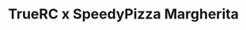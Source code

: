 ---
color: green
category: Antennas
group: Directional
visible: true
order: 3
title: TrueRC x SpeedyPizza Margherita
link: https://www.truerc.ca/shop/5-8ghz-2/receiver-long-range/margherita-5-8
img: /uploads/equipment/video/antennas-truerc-x-speedypizza-margherita.png
text: Don't let the silly looks fool you, the Margherita is a pretty capable patch antenna! Designed by TrueRC for the SpeedyPizzaDrones race team, it's made to be simple to use with its flexible coax
info: 
  - $14.99
  - 5.5dB<Gain>
  - RHCP/LHCP<Polarization>
  - SMA flex<Connector>
  - 9.8g
---